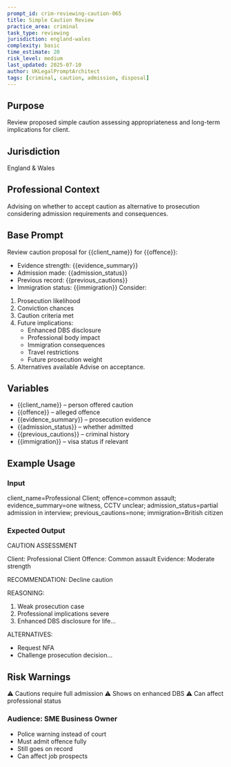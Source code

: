 ```yaml
---
prompt_id: crim-reviewing-caution-065
title: Simple Caution Review
practice_area: criminal
task_type: reviewing
jurisdiction: england-wales
complexity: basic
time_estimate: 20
risk_level: medium
last_updated: 2025-07-10
author: UKLegalPromptArchitect
tags: [criminal, caution, admission, disposal]
---
```


## Purpose
Review proposed simple caution assessing appropriateness and long-term implications for client.

## Jurisdiction
England & Wales

## Professional Context
Advising on whether to accept caution as alternative to prosecution considering admission requirements and consequences.

## Base Prompt
Review caution proposal for {{client_name}} for {{offence}}:
- Evidence strength: {{evidence_summary}}
- Admission made: {{admission_status}}
- Previous record: {{previous_cautions}}
- Immigration status: {{immigration}}
Consider:
1. Prosecution likelihood
2. Conviction chances
3. Caution criteria met
4. Future implications:
   - Enhanced DBS disclosure
   - Professional body impact
   - Immigration consequences
   - Travel restrictions
   - Future prosecution weight
5. Alternatives available
Advise on acceptance.

## Variables
- {{client_name}} – person offered caution
- {{offence}} – alleged offence
- {{evidence_summary}} – prosecution evidence
- {{admission_status}} – whether admitted
- {{previous_cautions}} – criminal history
- {{immigration}} – visa status if relevant

## Example Usage
### Input
client_name=Professional Client; offence=common assault; evidence_summary=one witness, CCTV unclear; admission_status=partial admission in interview; previous_cautions=none; immigration=British citizen

### Expected Output
CAUTION ASSESSMENT

Client: Professional Client
Offence: Common assault
Evidence: Moderate strength

RECOMMENDATION: Decline caution

REASONING:
1. Weak prosecution case
2. Professional implications severe
3. Enhanced DBS disclosure for life...

ALTERNATIVES:
- Request NFA
- Challenge prosecution decision...

## Risk Warnings
⚠️ Cautions require full admission
⚠️ Shows on enhanced DBS
⚠️ Can affect professional status

### Audience: SME Business Owner
- Police warning instead of court
- Must admit offence fully
- Still goes on record
- Can affect job prospects
